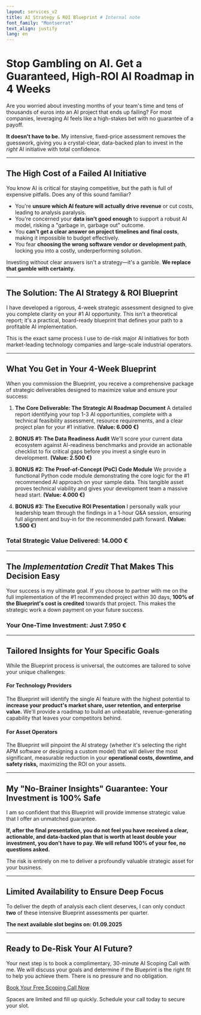```yaml
---
layout: services_v2
title: AI Strategy & ROI Blueprint # Internal note
font_family: "Montserrat"
text_align: justify
lang: en
---
```


<!-- 1. BIG, BOLD PROMISE HEADLINE -->

# <i class="fa fa-map-signs"></i> Stop Gambling on AI. Get a Guaranteed, High-ROI AI Roadmap in 4 Weeks

Are you worried about investing months of your team's time and tens of thousands of euros into an AI project that ends up failing? For most companies, leveraging AI feels like a high-stakes bet with no guarantee of a payoff.

**It doesn't have to be.** My intensive, fixed-price assessment removes the guesswork, giving you a crystal-clear, data-backed plan to invest in the _right_ AI initiative with total confidence.

---

<!-- 2. AGITATE THE PROBLEM -->

## <i class="fa fa-exclamation-triangle"></i> The High Cost of a Failed AI Initiative

You know AI is critical for staying competitive, but the path is full of expensive pitfalls. Does any of this sound familiar?

- You're **unsure which AI feature will actually drive revenue** or cut costs, leading to analysis paralysis.
- You're concerned your **data isn't good enough** to support a robust AI model, risking a "garbage in, garbage out" outcome.
- You **can't get a clear answer on project timelines and final costs**, making it impossible to budget effectively.
- You fear **choosing the wrong software vendor or development path**, locking you into a costly, underperforming solution.

Investing without clear answers isn't a strategy—it's a gamble. **We replace that gamble with certainty.**

---

<!-- 3. INTRODUCE THE SOLUTION (YOUR GRAND SLAM OFFER) -->

## <i class="fa fa-lightbulb-o"></i> The Solution: The AI Strategy & ROI Blueprint

I have developed a rigorous, 4-week strategic assessment designed to give you complete clarity on your #1 AI opportunity. This isn't a theoretical report; it's a practical, board-ready blueprint that defines your path to a profitable AI implementation.

This is the exact same process I use to de-risk major AI initiatives for both market-leading technology companies and large-scale industrial operators.

---

<!-- 4. STACK THE VALUE (THE OFFER) -->

## <i class="fa fa-rocket"></i> What You Get in Your 4-Week Blueprint

When you commission the Blueprint, you receive a comprehensive package of strategic deliverables designed to maximize value and ensure your success:

1. **The Core Deliverable: The Strategic AI Roadmap Document**
   A detailed report identifying your top 1-3 AI opportunities, complete with a technical feasibility assessment, resource requirements, and a clear project plan for your #1 initiative.
   **(Value: 6.000 €)**

2. **BONUS #1: The Data Readiness Audit**
   We'll score your current data ecosystem against AI-readiness benchmarks and provide an actionable checklist to fix critical gaps before you invest a single euro in development.
   **(Value: 2.500 €)**

3. **BONUS #2: The Proof-of-Concept (PoC) Code Module**
   We provide a functional Python code module demonstrating the core logic for the #1 recommended AI approach on your sample data. This tangible asset proves technical viability and gives your development team a massive head start.
   **(Value: 4.000 €)**

4. **BONUS #3: The Executive ROI Presentation**
   I personally walk your leadership team through the findings in a 1-hour Q&A session, ensuring full alignment and buy-in for the recommended path forward.
   **(Value: 1.500 €)**

### **Total Strategic Value Delivered: 14.000 €**

<hr class="soft-divider" />

## **The _Implementation Credit_ That Makes This Decision Easy**

Your success is my ultimate goal. If you choose to partner with me on the full implementation of the #1 recommended project within 30 days, **100% of the Blueprint's cost is credited** towards that project. This makes the strategic work a down payment on your future success.

### **Your One-Time Investment: Just 7.950 €**

---

<!-- 5. ADDRESS THE AVATARS -->

## <i class="fa fa-users"></i> Tailored Insights for Your Specific Goals

While the Blueprint process is universal, the outcomes are tailored to solve your unique challenges:

<div class="avatar-split">
  <div class="avatar-card">
    <h4><i class="fa fa-cogs"></i> For Technology Providers</h4>
    <p>The Blueprint will identify the single AI feature with the highest potential to <strong>increase your product's market share, user retention, and enterprise value.</strong> We'll provide a roadmap to build an unbeatable, revenue-generating capability that leaves your competitors behind.</p>
  </div>
  <div class="avatar-card">
    <h4><i class="fa fa-industry"></i> For Asset Operators</h4>
    <p>The Blueprint will pinpoint the AI strategy (whether it's selecting the right APM software or designing a custom model) that will deliver the most significant, measurable reduction in your <strong>operational costs, downtime, and safety risks,</strong> maximizing the ROI on your assets.</p>
  </div>
</div>

---

<!-- 6. DESTROY RISK (THE GUARANTEE) -->

## <i class="fa fa-shield"></i> My "No-Brainer Insights" Guarantee: Your Investment is 100% Safe

I am so confident that this Blueprint will provide immense strategic value that I offer an unmatched guarantee.

**If, after the final presentation, you do not feel you have received a clear, actionable, and data-backed plan that is worth at least double your investment, you don't have to pay. We will refund 100% of your fee, no questions asked.**

The risk is entirely on me to deliver a profoundly valuable strategic asset for your business.

---

<!-- 7. SCARCITY & URGENCY -->

## <i class="fa fa-calendar-check-o"></i> Limited Availability to Ensure Deep Focus

To deliver the depth of analysis each client deserves, I can only conduct **two** of these intensive Blueprint assessments per quarter.

**The next available slot begins on: 01.09.2025**

---

<!-- 8. CLEAR CALL TO ACTION -->

## <i class="fa fa-arrow-circle-right"></i> Ready to De-Risk Your AI Future?

Your next step is to book a complimentary, 30-minute AI Scoping Call with me. We will discuss your goals and determine if the Blueprint is the right fit to help you achieve them. There is no pressure and no obligation.

<div class="cta-button-container">
  <a href="{{ site.meeting_link }}" target="_blank" class="cta-button">Book Your Free Scoping Call Now</a>
</div>

Spaces are limited and fill up quickly. Schedule your call today to secure your slot.
